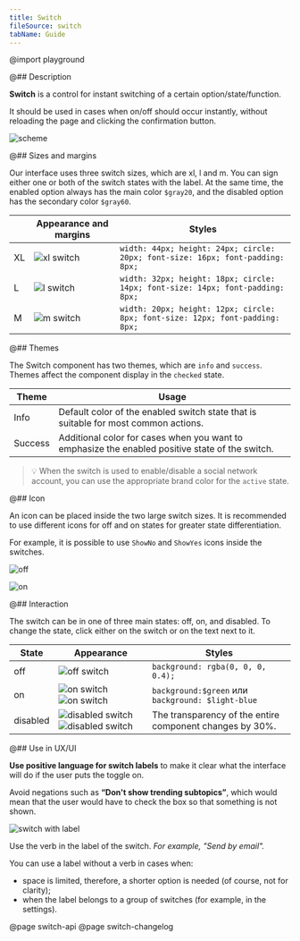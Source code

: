 ```yaml
---
title: Switch
fileSource: switch
tabName: Guide
---
```


@import playground

@## Description

**Switch** is a control for instant switching of a certain option/state/function.

It should be used in cases when on/off should occur instantly, without reloading the page and clicking the confirmation button.

![scheme](static/check-or-toggle.png)

@## Sizes and margins

Our interface uses three switch sizes, which are xl, l and m. You can sign either one or both of the switch states with the label. At the same time, the enabled option always has the main color `$gray20`, and the disabled option has the secondary color `$gray60`.

|     | Appearance and margins                     | Styles                                                                         |
| --- | ------------------------------------------ | ------------------------------------------------------------------------------ |
| XL  | ![xl switch](static/switch-on-text-xl.png) | `width: 44px; height: 24px; circle: 20px; font-size: 16px; font-padding: 8px;` |
| L   | ![l switch](static/switch-on-text-l.png)   | `width: 32px; height: 18px; circle: 14px; font-size: 14px; font-padding: 8px;` |
| M   | ![m switch](static/switch-on-text-m.png)   | `width: 20px; height: 12px; circle: 8px; font-size: 12px; font-padding: 8px;`  |

@## Themes

The Switch component has two themes, which are `info` and `success`. Themes affect the component display in the `checked` state.

| Theme   | Usage                                                                                           |
| ------- | ----------------------------------------------------------------------------------------------- |
| Info    | Default color of the enabled switch state that is suitable for most common actions.             |
| Success | Additional color for cases when you want to emphasize the enabled positive state of the switch. |

> 💡 When the switch is used to enable/disable a social network account, you can use the appropriate brand color for the `active` state.

@## Icon

An icon can be placed inside the two large switch sizes. It is recommended to use different icons for off and on states for greater state differentiation.

For example, it is possible to use `ShowNo` and `ShowYes` icons inside the switches.

![off](static/@1xswitch-off-icon-l.png)

![on](static/@1xswitch-on-icon-l.png)

@## Interaction

The switch can be in one of three main states: off, on, and disabled. To change the state, click either on the switch or on the text next to it.

| State    | Appearance                                                                            | Styles                                                   |
| -------- | ------------------------------------------------------------------------------------- | -------------------------------------------------------- |
| off      | ![off switch](static/off.png)                                                         | `background: rgba(0, 0, 0, 0.4);`                        |
| on       | ![on switch](static/on-green.png) ![on switch](static/on-blue.png)                    | `background:$green` или `background: $light-blue`        |
| disabled | ![disabled switch](static/disabled.png) ![disabled switch](static/disabled-green.png) | The transparency of the entire component changes by 30%. |

@## Use in UX/UI

**Use positive language for switch labels** to make it clear what the interface will do if the user puts the toggle on.

Avoid negations such as **“Don't show trending subtopics”**, which would mean that the user would have to check the box so that something is not shown.

![switch with label](static/switchlabel_yes_no.png)

Use the verb in the label of the switch. _For example, "Send by email"._

You can use a label without a verb in cases when:

- space is limited, therefore, a shorter option is needed (of course, not for clarity);
- when the label belongs to a group of switches (for example, in the settings).

@page switch-api
@page switch-changelog
